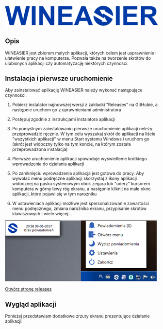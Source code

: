 <img src="web/napiscien.png" width="512px"></img>


## Opis
WINEASIER jest zbiorem małych aplikacji, których celem jest usprawnienie i ułatwienie pracy na komputerze. Pozwala także na tworzenie skrótów do ulubionych aplikacji czy automatyzację niektórych czynności.

## Instalacja i pierwsze uruchomienie
Aby zainstalować aplikację WINEASIER należy wykonać następujące czynności:

1. Pobierz instalator najnowszej wersji z zakładki "Releases" na GitHubie, a następnie uruchom go z uprawnieniami administratora

2. Postępuj zgodnie z instrukcjami instalatora aplikacji

3. Po pomyślnym zainstalowaniu pierwsze uruchomienie aplikacji neleży przeprowadzić ręcznie. W tym celu wyszukaj skrót do aplikacji na liście "wszystkich aplikacji" w menu Start systemu Windows i uruchom go (skrót jest widoczny tylko na tym koncie, na którym została przeprowadzona instalacja)

4. Pierwsze uruchomienie aplikacji spowoduje wyświetlenie krótkiego wprowadzenia do działania aplikacji

5. Po zamknięciu wprowadzenia aplikacja jest gotowa do pracy. Aby wywołać menu podręczne aplikacji skorzystaj z ikony aplikacji widocznej na pasku systemowym obok zegara lub "uderz" kursorem komputera w górny lewy róg ekranu, a następnie kliknij na małe okno aplikacji, które pojawi się w tym narożniku

6. W ustawieniach aplikacji możliwe jest spersonalizowanie zawartości menu podręcznego, zmiana narożnika ekranu, przypisanie skrótów klawiszowych i wiele więcej...

![instalacja narożnik](web/wstep1.png)

[Otwórz stronę releases](https://github.com/adan2013/WINEASIER/releases)

## Wygląd aplikacji
Ponieżej przedstawiam dodatkowe zrzuty ekranu prezentujące działanie aplikacji: